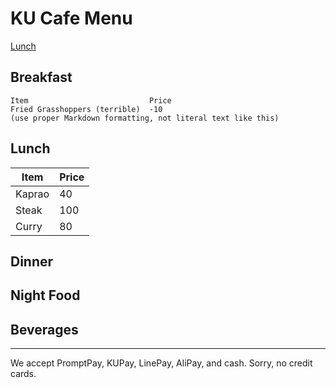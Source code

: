 # KU Cafe Menu
[Lunch](##Lunch)

## Breakfast

    Item                           Price
    Fried Grasshoppers (terrible)  -10
    (use proper Markdown formatting, not literal text like this)

## Lunch 
    
  | Item  | Price |
  |-------|-------|
  |Kaprao |  40   |
  |Steak  |  100  |
  | Curry | 80    |

## Dinner


## Night Food


## Beverages



---

We accept PromptPay, KUPay, LinePay, AliPay, and cash. Sorry, no credit cards.
